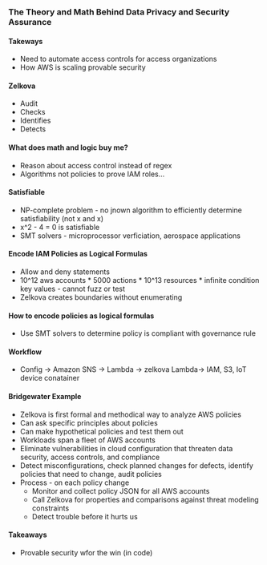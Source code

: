 ### The Theory and Math Behind Data Privacy and Security Assurance

#### Takeways
* Need to automate access controls for access organizations
* How AWS is scaling provable security

#### Zelkova
* Audit
* Checks
* Identifies
* Detects

#### What does math and logic buy me?
* Reason about access control instead of regex
* Algorithms not policies to prove IAM roles...

#### Satisfiable
* NP-complete problem - no jnown algorithm to efficiently determine satisfiability (not x and x)
* x^2 - 4 = 0 is satisfiable
* SMT solvers - microprocessor verficiation, aerospace applications

#### Encode IAM Policies as Logical Formulas
* Allow and deny statements
* 10^12 aws accounts * 5000 actions * 10^13 resources * infinite condition key values - cannot fuzz or test
* Zelkova creates boundaries without enumerating

#### How to encode policies as logical formulas
* Use SMT solvers to determine policy is compliant with governance rule

#### Workflow
* Config -> Amazon SNS -> Lambda -> zelkova Lambda-> IAM, S3, IoT device conatainer

#### Bridgewater Example
* Zelkova is first formal and methodical way to analyze AWS policies
* Can ask specific principles about policies
* Can make hypothetical policies and test them out
* Workloads span a fleet of AWS accounts
* Eliminate vulnerabilities in cloud configuration that threaten data security, access controls, and compliance
* Detect misconfigurations, check planned changes for defects, identify policies that need to change, audit policies
* Process - on each policy change
    * Monitor and collect policy JSON for all AWS accounts
    * Call Zelkova for properties and comparisons against threat modeling constraints
    * Detect trouble before it hurts us

#### Takeaways
* Provable security wfor the win (in code)